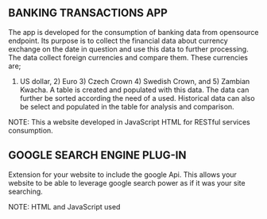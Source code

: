 ## BANKING TRANSACTIONS APP

The app is developed for the consumption of banking data from opensource endpoint. Its purpose is to collect the financial data about currency exchange on the date in question and use this data to further processing.
The data collect foreign currencies and compare them. These currencies are;
1)	US dollar, 2) Euro 3) Czech Crown 4) Swedish Crown, and 5)  Zambian Kwacha. 
A table is created and populated with this data. The data can further be sorted according the need of a used. Historical data can also be select and populated in the table for analysis and comparison.

NOTE: This a website developed in JavaScript HTML for RESTful services consumption.

## GOOGLE SEARCH ENGINE PLUG-IN

Extension for your website to include the google Api. This allows your website to be able to leverage google search power as if it was your site searching.

NOTE: HTML and JavaScript used
